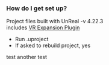 ### How do I get set up? ###

Project files built with UnReal -v 4.22.3 <br>
includes [VR Expansion Plugin](https://bitbucket.org/mordentral/vrexpansionplugin/src/Master/)

- Run .uproject
- If asked to rebuild project, yes

test
another test
